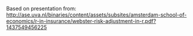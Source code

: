 Based on presentation from:
http://ase.uva.nl/binaries/content/assets/subsites/amsterdam-school-of-economics/r-in-insurance/webster-risk-adjustment-in-r.pdf?1437549456225